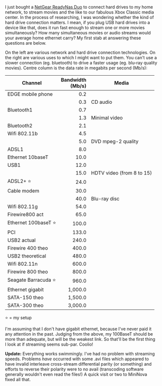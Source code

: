 <!--
.. title: Home media center
.. slug: home-media-center
.. date: 2009-08-24 13:02:42-05:00
.. tags: geek,hardware,media
-->

I just bought a
[NetGear ReadyNas Duo](http://www.dabs.com/products/netgear-readynas-duo--2-bay----no-drives-included-5063.html)
to connect hard drives to my home network, to stream movies and the like
to our fabulous Xbox Classic media center. In the process of
researching, I was wondering whether the kind of hard drive connection
matters. I mean, if you plug USB hard drives into a device like that,
does it run fast enough to stream one or more movies simultaneously? How
many simultaneous movies or audio streams would your average home
ethernet carry? My first stab at answering these questions are below.

On the left are various network and hard drive connection technologies.
On the right are various uses to which I might want to put them. You
can't use a slower connection (eg. bluetooth) to drive a faster usage
(eg. blu-ray quality movies). Centre column is the data rate in megabits
per second (Mb/s):

 Channel              | Bandwidth<br/>(Mb/s) | Media
 ---------------------|---------------------:|-----------------------------
 EDGE mobile phone    |                  0.2 |
                      |                  0.3 | CD audio
 Bluetooth1           |                  0.7 |
                      |                  1.3 | Minimal video
 Bluetooth2           |                  2.1 |
 Wifi 802.11b         |                  4.5 |
                      |                  5.0 | DVD mpeg-2 quality
 ADSL1                |                  8.0 |
 Ethernet 10baseT     |                 10.0 |
 USB1                 |                 12.0 |
                      |                 15.0 | HDTV video (from 8 to 15)
 ADSL2+ ⭐️            |                 24.0 |
 Cable modem          |                 30.0 |
                      |                 40.0 | Blu-ray disc
 Wifi 802.11g         |                 54.0 |
 Firewire800 act      |                 65.0 |
 Ethernet 100baseT ⭐️ |                100.0 |
 PCI                  |                133.0 |
 USB2 actual          |                240.0 |
 Firewire 400 theo    |                400.0 |
 USB2 theoretical     |                480.0 |
 Wifi 802.11n         |                600.0 |
 Firewire 800 theo    |                800.0 |
 Seagate Barracuda ⭐️ |                960.0 |
 Ethernet gigabit     |              1,000.0 |
 SATA-150 theo        |              1,500.0 |
 SATA-300 theo        |              3,000.0 |


⭐️ = my setup

I'm assuming that I don't have gigabit ethernet, because I've never paid
it any attention in the past. Judging from the above, my 100BaseT should
be more than adequate, but will be the weakest link. So that'll be the
first thing I look at if streaming seems sub-par. Coolio!

**Update:** Everything works swimmingly. I've had no problem with
streaming speeds. Problems *have* occurred with some .avi files which
appeared to have invalid interleave cross-stream differential parity (or
something) and efforts to reverse their polarity were to no avail
(transcoding software generally wouldn't even read the files!) A quick
visit or two to MiniNova fixed all that.

